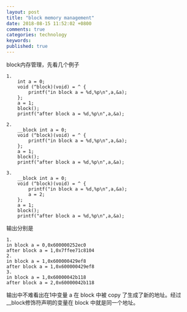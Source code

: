 ```yaml
---
layout: post
title: "block memory management"
date: 2018-08-15 11:52:02 +0800
comments: true
categories: technology
keywords: 
published: true
---
```

block内存管理，先看几个例子

 

```objc
1.
    int a = 0;
    void (^block)(void) = ^ {
        printf("in block a = %d,%p\n",a,&a);
    };
    a = 1;
    block();
    printf("after block a = %d,%p\n",a,&a);

```


```objc
2.
    __block int a = 0;
    void (^block)(void) = ^ {
        printf("in block a = %d,%p\n",a,&a);
    };
    a = 1;
    block();
    printf("after block a = %d,%p\n",a,&a);

```


```objc
3.
    __block int a = 0;
    void (^block)(void) = ^ {
        printf("in block a = %d,%p\n",a,&a);
        a = 2;
    };
    a = 1;
    block();
    printf("after block a = %d,%p\n",a,&a);
```

输出分别是

``` objc
1.
in block a = 0,0x600000252ec0
after block a = 1,0x7ffee71c8104
2.
in block a = 1,0x600000429ef8
after block a = 1,0x600000429ef8
3.
in block a = 1,0x60000042b118
after block a = 2,0x60000042b118
```

输出中不难看出在1中变量 a 在 block 中被 copy 了生成了新的地址。经过 __block修饰符声明的变量在 block 中就是同一个地址。

